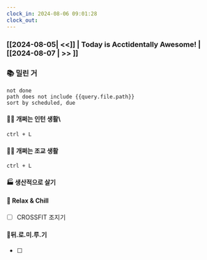```yaml
---
clock_in: 2024-08-06 09:01:28
clock_out: 
---
```

### [[2024-08-05| <<]] | **Today is Acctidentally Awesome!** | [[2024-08-07 | >> ]]

### 📚 밀린 거
```tasks
not done 
path does not include {{query.file.path}}
sort by scheduled, due
```

#### 🤦‍♂️ 개쩌는 인턴 생활\
`ctrl + L`

#### 👨‍🏫 개쩌는 조교 생활
`ctrl + L`

#### 🏭 생산적으로 살기

#### 🍻 Relax & Chill 
- [ ] CROSSFIT 조지기


#### 💨뒤.로.미.루.기
- [ ] 